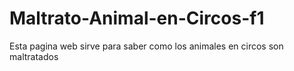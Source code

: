 # Maltrato-Animal-en-Circos-f1
Esta pagina web sirve para saber como los animales en circos son maltratados 
